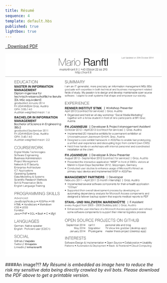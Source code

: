 ```yaml
---
title: Résumé
sequence: 4
template: default.hbs
published: true
lightbox: true
---
```


<a class="btn btn-primary btn-block btn-lg" role="button" href="/static/resume/resume.pdf" target="_blank"><i class="fa fa-download"></i>&nbsp;&nbsp;Download PDF</a>

![resume picture](/static/resume/resume.png)

####An image?!?
*My Résumé is embedded as image here to reduce the risk my sensitive data being directly crawled by evil bots. Please download the PDF above to get a printable version.*